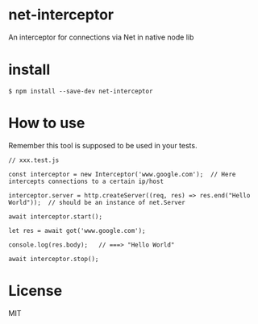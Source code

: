 # net-interceptor
An interceptor for connections via Net in native node lib

# install
```
$ npm install --save-dev net-interceptor
```

# How to use

Remember this tool is supposed to be used in your tests.

```
// xxx.test.js

const interceptor = new Interceptor('www.google.com');  // Here intercepts connections to a certain ip/host

interceptor.server = http.createServer((req, res) => res.end("Hello World"));  // should be an instance of net.Server

await interceptor.start();

let res = await got('www.google.com');

console.log(res.body);   // ===> "Hello World"

await interceptor.stop();

```

# License
MIT
